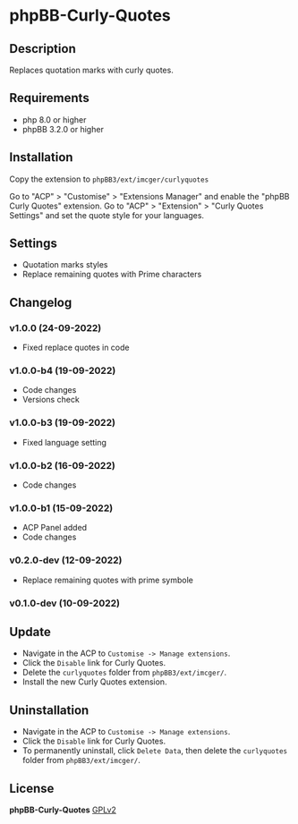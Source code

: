 # phpBB-Curly-Quotes

## Description

Replaces quotation marks with curly quotes.

## Requirements
- php 8.0 or higher
- phpBB 3.2.0 or higher

## Installation

Copy the extension to `phpBB3/ext/imcger/curlyquotes`

Go to "ACP" > "Customise" > "Extensions Manager" and enable the "phpBB Curly Quotes" extension.
Go to "ACP" > "Extension" > "Curly Quotes Settings" and set the quote style for your languages.

## Settings
- Quotation marks styles
- Replace remaining quotes with Prime characters

## Changelog

### v1.0.0 (24-09-2022)
- Fixed replace quotes in code

### v1.0.0-b4 (19-09-2022)
- Code changes
- Versions check

### v1.0.0-b3 (19-09-2022)
- Fixed language setting

### v1.0.0-b2 (16-09-2022)
- Code changes

### v1.0.0-b1 (15-09-2022)
- ACP Panel added
- Code changes

### v0.2.0-dev (12-09-2022)
- Replace remaining quotes with prime symbole

### v0.1.0-dev (10-09-2022)

## Update
- Navigate in the ACP to `Customise -> Manage extensions`.
- Click the `Disable` link for Curly Quotes.
- Delete the `curlyquotes` folder from `phpBB3/ext/imcger/`.
- Install the new Curly Quotes extension.
 
## Uninstallation
- Navigate in the ACP to `Customise -> Manage extensions`.
- Click the `Disable` link for Curly Quotes.
- To permanently uninstall, click `Delete Data`, then delete the `curlyquotes` folder from `phpBB3/ext/imcger/`.

## License
**phpBB-Curly-Quotes**
[GPLv2](https://www.gnu.org/licenses/old-licenses/gpl-2.0.en.html)

